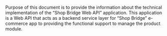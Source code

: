 Purpose of this document is to provide the information about the technical implementation of the “Shop Bridge Web API” application. This application is a Web API that acts as a backend service layer for “Shop Bridge” e-commerce app to providing the functional support to manage the product module.
